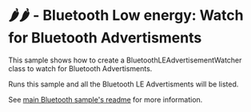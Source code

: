 # 🌶️🌶️ - Bluetooth Low energy: Watch for Bluetooth Advertisments

This sample shows how to create a BluetoothLEAdvertisementWatcher class to watch for Bluetooth Advertisments.

Runs this sample and all the Bluetooth LE Advertisments will be listed.

See [main Bluetooth sample's readme](../README.md) for more information.
